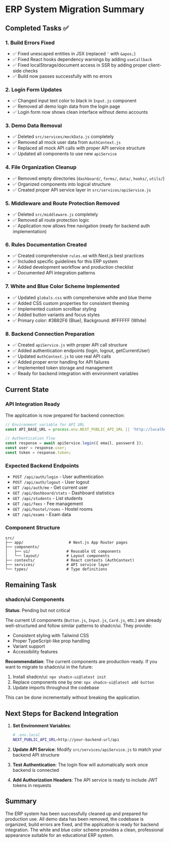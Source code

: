 # ERP System Migration Summary

## Completed Tasks ✅

### 1. Build Errors Fixed
- ✅ Fixed unescaped entities in JSX (replaced `'` with `&apos;`)
- ✅ Fixed React hooks dependency warnings by adding `useCallback`
- ✅ Fixed localStorage/document access in SSR by adding proper client-side checks
- ✅ Build now passes successfully with no errors

### 2. Login Form Updates
- ✅ Changed input text color to black in `Input.js` component
- ✅ Removed all demo login data from the login page
- ✅ Login form now shows clean interface without demo accounts

### 3. Demo Data Removal
- ✅ Deleted `src/services/mockData.js` completely
- ✅ Removed all mock user data from `AuthContext.js`
- ✅ Replaced all mock API calls with proper API service structure
- ✅ Updated all components to use new `apiService`

### 4. File Organization Cleanup
- ✅ Removed empty directories (`dashboard/`, `forms/`, `data/`, `hooks/`, `utils/`)
- ✅ Organized components into logical structure
- ✅ Created proper API service layer in `src/services/apiService.js`

### 5. Middleware and Route Protection Removed
- ✅ Deleted `src/middleware.js` completely
- ✅ Removed all route protection logic
- ✅ Application now allows free navigation (ready for backend auth implementation)

### 6. Rules Documentation Created
- ✅ Created comprehensive `rules.md` with Next.js best practices
- ✅ Included specific guidelines for this ERP system
- ✅ Added development workflow and production checklist
- ✅ Documented API integration patterns

### 7. White and Blue Color Scheme Implemented
- ✅ Updated `globals.css` with comprehensive white and blue theme
- ✅ Added CSS custom properties for consistent theming
- ✅ Implemented custom scrollbar styling
- ✅ Added button variants and focus styles
- ✅ Primary color: #3B82F6 (Blue), Background: #FFFFFF (White)

### 8. Backend Connection Preparation
- ✅ Created `apiService.js` with proper API call structure
- ✅ Added authentication endpoints (login, logout, getCurrentUser)
- ✅ Updated `AuthContext.js` to use real API calls
- ✅ Added proper error handling for API failures
- ✅ Implemented token storage and management
- ✅ Ready for backend integration with environment variables

## Current State

### API Integration Ready
The application is now prepared for backend connection:

```javascript
// Environment variable for API URL
const API_BASE_URL = process.env.NEXT_PUBLIC_API_URL || 'http://localhost:3001/api';

// Authentication flow
const response = await apiService.login({ email, password });
const user = response.user;
const token = response.token;
```

### Expected Backend Endpoints
- `POST /api/auth/login` - User authentication
- `POST /api/auth/logout` - User logout
- `GET /api/auth/me` - Get current user
- `GET /api/dashboard/stats` - Dashboard statistics
- `GET /api/students` - List students
- `GET /api/fees` - Fee management
- `GET /api/hostel/rooms` - Hostel rooms
- `GET /api/exams` - Exam data

### Component Structure
```
src/
├── app/                    # Next.js App Router pages
├── components/
│   ├── ui/                # Reusable UI components
│   └── layout/            # Layout components
├── contexts/              # React contexts (AuthContext)
├── services/              # API service layer
└── types/                 # Type definitions
```

## Remaining Task

### shadcn/ui Components
**Status**: Pending but not critical

The current UI components (`Button.js`, `Input.js`, `Card.js`, etc.) are already well-structured and follow similar patterns to shadcn/ui. They provide:
- Consistent styling with Tailwind CSS
- Proper TypeScript-like prop handling
- Variant support
- Accessibility features

**Recommendation**: The current components are production-ready. If you want to migrate to shadcn/ui in the future:

1. Install shadcn/ui: `npx shadcn-ui@latest init`
2. Replace components one by one: `npx shadcn-ui@latest add button`
3. Update imports throughout the codebase

This can be done incrementally without breaking the application.

## Next Steps for Backend Integration

1. **Set Environment Variables**:
   ```bash
   # .env.local
   NEXT_PUBLIC_API_URL=http://your-backend-url/api
   ```

2. **Update API Service**: Modify `src/services/apiService.js` to match your backend API structure

3. **Test Authentication**: The login flow will automatically work once backend is connected

4. **Add Authorization Headers**: The API service is ready to include JWT tokens in requests

## Summary

The ERP system has been successfully cleaned up and prepared for production use. All demo data has been removed, the codebase is organized, build errors are fixed, and the application is ready for backend integration. The white and blue color scheme provides a clean, professional appearance suitable for an educational ERP system.
